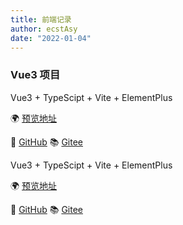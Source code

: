 ```yaml
---
title: 前端记录
author: ecstAsy
date: "2022-01-04"
---
```


### Vue3 项目

Vue3 + TypeScipt + Vite + ElementPlus

:earth_africa: [预览地址](http://ecst.gitee.io/moko-vue-admin-element-plus/#/user/login)

:book: [GitHub](https://github.com/ecstAsy/moko-vue-admin-element-plus)
:books: [Gitee](https://gitee.com/ecst/moko-vue-elementplus-admin)

Vue3 + TypeScipt + Vite + ElementPlus

:earth_africa: [预览地址](http://ecst.gitee.io/moko-vue-antd-admin/#/user/login)

:book: [GitHub](https://github.com/ecstAsy/moko-vue-antd-admin)
:books: [Gitee](https://gitee.com/ecst/moko-vue-antd-admin)
